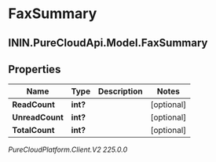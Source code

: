 # FaxSummary

## ININ.PureCloudApi.Model.FaxSummary

## Properties

|Name | Type | Description | Notes|
|------------ | ------------- | ------------- | -------------|
| **ReadCount** | **int?** |  | [optional] |
| **UnreadCount** | **int?** |  | [optional] |
| **TotalCount** | **int?** |  | [optional] |



_PureCloudPlatform.Client.V2 225.0.0_
